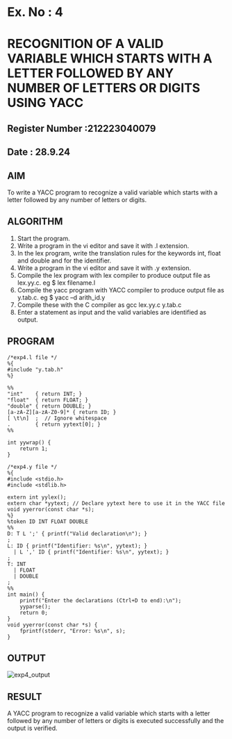 # Ex. No : 4	
# RECOGNITION OF A VALID VARIABLE WHICH STARTS WITH A LETTER FOLLOWED BY ANY NUMBER OF LETTERS OR DIGITS USING YACC
## Register Number :212223040079
## Date : 28.9.24

## AIM   
To write a YACC program to recognize a valid variable which starts with a letter followed by any number of letters or digits.

## ALGORITHM
1.	Start the program.
2.	Write a program in the vi editor and save it with .l extension.
3.	In the lex program, write the translation rules for the keywords int, float and double and for the identifier.
4.	Write a program in the vi editor and save it with .y extension.
5.	Compile the lex program with lex compiler to produce output file as lex.yy.c. eg $ lex filename.l
6.	Compile the yacc program with YACC compiler to produce output file as y.tab.c. eg $ yacc –d arith_id.y
7.	Compile these with the C compiler as gcc lex.yy.c y.tab.c
8.	Enter a statement as input and the valid variables are identified as output.

## PROGRAM


```
/*exp4.l file */
%{
#include "y.tab.h"
%}

%%
"int"    { return INT; }
"float"  { return FLOAT; }
"double" { return DOUBLE; }
[a-zA-Z][a-zA-Z0-9]* { return ID; }
[ \t\n]  ;  // Ignore whitespace
.        { return yytext[0]; }
%%

int yywrap() {
    return 1;
}
```


```
/*exp4.y file */
%{
#include <stdio.h>
#include <stdlib.h>

extern int yylex();
extern char *yytext; // Declare yytext here to use it in the YACC file
void yyerror(const char *s);
%}
%token ID INT FLOAT DOUBLE
%%
D: T L ';' { printf("Valid declaration\n"); }
;
L: ID { printf("Identifier: %s\n", yytext); }
  | L ',' ID { printf("Identifier: %s\n", yytext); }
;
T: INT
  | FLOAT
  | DOUBLE
;
%%
int main() {
    printf("Enter the declarations (Ctrl+D to end):\n");
    yyparse();
    return 0;
}
void yyerror(const char *s) {
    fprintf(stderr, "Error: %s\n", s);
}
```

## OUTPUT 

![exp4_output](https://github.com/user-attachments/assets/732c1204-dfcc-4291-aa7c-e582a20573a8)





## RESULT
A  YACC program to recognize a valid variable which starts with a letter followed by any number of letters or digits is executed successfully and the output is verified.


